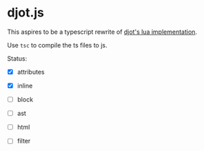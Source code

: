 # djot.js

This aspires to be a typescript rewrite of [djot's
lua implementation](https://github.com/jgm/djot).

Use `tsc` to compile the ts files to js.

Status:

- [X] attributes
- [X] inline
- [ ] block
- [ ] ast
- [ ] html
- [ ] filter

